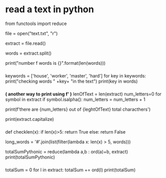 # read a text in python
from functools import reduce

file = open("text.txt", "r")

extract = file.read()

words = extract.split()

print("number f words is {}".format(len(words)))

###

keywords = ['house', 'worker', 'master', 'hard']
for key in keywords:
    print("checking words " +key+ "in the text")
    print(key in words)
###
**( another way to print using f' )**
lenOfText = len(extract)
 num_letters=0
 for symbol in extract
     if symbol.isalpha():
         num_letters = num_letters + 1

print(f'there are {num_letters} out of {leghtOfText} total characthers')

print(extract.capitalize)

###

def checklen(x):
    if len(x)>5:
        return True
    else:
        return False

long_words = '#'.join(list(filter(lambda x: len(x) > 5, words)))

totalSumPythonic = reduce(lambda a,b : ord(a)+b, extract)
print(totalSumPythonic)

### 

totalSum = 0
for l in extract:
    totalSum += ord(l)
print(totalSum)

###
